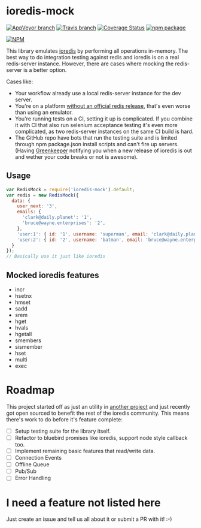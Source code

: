ioredis-mock
============

[![AppVeyor branch](https://img.shields.io/appveyor/ci/stipsan/ioredis-mock/master.svg?label=windows)](https://ci.appveyor.com/project/stipsan/ioredis-mock)
[![Travis branch](https://img.shields.io/travis/stipsan/ioredis-mock/master.svg?label=linux)](https://travis-ci.org/stipsan/ioredis-mock)
[![Coverage Status](https://coveralls.io/repos/github/stipsan/ioredis-mock/badge.svg?branch=master)](https://coveralls.io/github/stipsan/ioredis-mock?branch=master)
[![npm package](https://img.shields.io/npm/dm/ioredis-mock.svg)](https://www.npmjs.com/package/ioredis-mock)

[![NPM](https://nodei.co/npm/ioredis-mock.png)](https://www.npmjs.com/package/ioredis-mock)

This library emulates [ioredis](https://github.com/luin/ioredis) by performing all operations in-memory.
The best way to do integration testing against redis and ioredis is on a real redis-server instance.
However, there are cases where mocking the redis-server is a better option.

Cases like:

* Your workflow already use a local redis-server instance for the dev server.
* You're on a platform [without an official redis release](https://github.com/MSOpenTech/redis), that's even worse than using an emulator.
* You're running tests on a CI, setting it up is complicated. If you combine it with CI that also run selenium acceptance testing it's even more complicated, as two redis-server instances on the same CI build is hard.
* The GitHub repo have bots that run the testing suite and is limited through npm package.json install scripts and can't fire up servers. (Having [Greenkeeper](https://greenkeeper.io/) notifying you when a new release of ioredis is out and wether your code breaks or not is awesome).

## Usage

```js
var RedisMock = require('ioredis-mock').default;
var redis = new RedisMock({
  data: {
    user_next: '3',
    emails: {
      'clark@daily.planet': '1',
      'bruce@wayne.enterprises': '2',
    },
    'user:1': { id: '1', username: 'superman', email: 'clark@daily.planet' },
    'user:2': { id: '2', username: 'batman', email: 'bruce@wayne.enterprises' },
  }
});
// Basically use it just like ioredis
```

## Mocked ioredis features

* incr
* hsetnx
* hmset
* sadd
* srem
* hget
* hvals
* hgetall
* smembers
* sismember
* hset
* multi
* exec

# Roadmap
This project started off as just an utility in [another project](https://github.com/stipsan/epic) and just recently got open sourced to benefit the rest of the ioredis community. This means there's work to do before it's feature complete:
- [ ] Setup testing suite for the library itself.
- [ ] Refactor to bluebird promises like ioredis, support node style callback too.
- [ ] Implement remaining basic features that read/write data.
- [ ] Connection Events
- [ ] Offline Queue
- [ ] Pub/Sub
- [ ] Error Handling

# I need a feature not listed here

Just create an issue and tell us all about it or submit a PR with it! :-)
